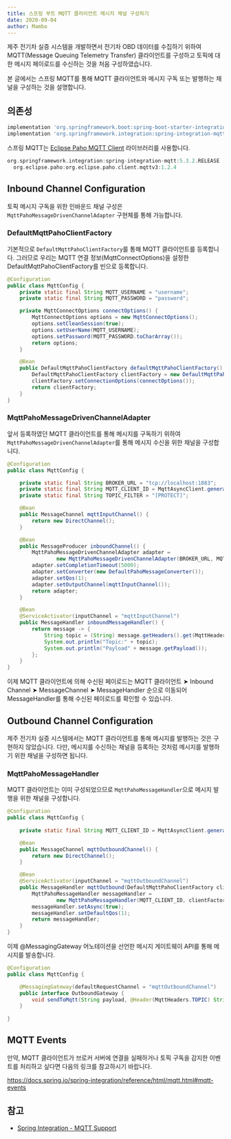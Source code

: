 ```yaml
---
title: 스프링 부트 MQTT 클라이언트 메시지 채널 구성하기
date: 2020-09-04
author: Mambo
---
```


제주 전기차 실증 시스템을 개발하면서 전기차 OBD 데이터를 수집하기 위하여 MQTT(Message Queuing Telemetry Transfer) 클라이언트를 구성하고 토픽에 대한 메시지 페이로드를 수신하는 것을 처음 구성하였습니다.

본 글에서는 스프링 MQTT를 통해 MQTT 클라이언트와 메시지 구독 또는 발행하는 채널을 구성하는 것을 설명합니다.

## 의존성
```groovy
implementation 'org.springframework.boot:spring-boot-starter-integration'
implementation 'org.springframework.integration:spring-integration-mqtt'
```

스프링 MQTT는 [Eclipse Paho MQTT Client](https://www.eclipse.org/paho/) 라이브러리를 사용합니다.

```groovy
org.springframework.integration:spring-integration-mqtt:5.3.2.RELEASE
  org.eclipse.paho:org.eclipse.paho.client.mqttv3:1.2.4
```

## Inbound Channel Configuration
토픽 메시지 구독을 위한 인바운드 채널 구성은 `MqttPahoMessageDrivenChannelAdapter` 구현체를 통해 가능합니다.

### DefaultMqttPahoClientFactory
기본적으로 `DefaultMqttPahoClientFactory`를 통해 MQTT 클라이언트를 등록합니다. 그러므로 우리는 MQTT 연결 정보(MqttConnectOptions)을 설정한 DefaultMqttPahoClientFactory를 빈으로 등록합니다.
```java
@Configuration
public class MqttConfig {
    private static final String MQTT_USERNAME = "username";
    private static final String MQTT_PASSWORD = "password";

    private MqttConnectOptions connectOptions() {
        MqttConnectOptions options = new MqttConnectOptions();
        options.setCleanSession(true);
        options.setUserName(MQTT_USERNAME);
        options.setPassword(MQTT_PASSWORD.toCharArray());
        return options;
    }

    @Bean
    public DefaultMqttPahoClientFactory defaultMqttPahoClientFactory() {
        DefaultMqttPahoClientFactory clientFactory = new DefaultMqttPahoClientFactory();
        clientFactory.setConnectionOptions(connectOptions());
        return clientFactory;
    }
}
```

### MqttPahoMessageDrivenChannelAdapter
앞서 등록하였던 MQTT 클라이언트를 통해 메시지를 구독하기 위하여 `MqttPahoMessageDrivenChannelAdapter`를 통해 메시지 수신을 위한 채널을 구성합니다.

```java
@Configuration
public class MqttConfig {

    private static final String BROKER_URL = "tcp://localhost:1883";
    private static final String MQTT_CLIENT_ID = MqttAsyncClient.generateClientId();
    private static final String TOPIC_FILTER = "[PROTECT]";

    @Bean
    public MessageChannel mqttInputChannel() {
        return new DirectChannel();
    }

    @Bean
    public MessageProducer inboundChannel() {
        MqttPahoMessageDrivenChannelAdapter adapter =
                new MqttPahoMessageDrivenChannelAdapter(BROKER_URL, MQTT_CLIENT_ID, TOPIC_FILTER);
        adapter.setCompletionTimeout(5000);
        adapter.setConverter(new DefaultPahoMessageConverter());
        adapter.setQos(1);
        adapter.setOutputChannel(mqttInputChannel());
        return adapter;
    }

    @Bean
    @ServiceActivator(inputChannel = "mqttInputChannel")
    public MessageHandler inboundMessageHandler() {
        return message -> {
            String topic = (String) message.getHeaders().get(MqttHeaders.RECEIVED_TOPIC);
            System.out.println("Topic:" + topic);
            System.out.println("Payload" + message.getPayload());
        };
    }
}
```
이제 MQTT 클라이언트에 의해 수신된 페이로드는 MQTT 클라이언트 ➤ Inbound Channel ➤ MessageChannel ➤ MessageHandler 순으로 이동되어 MessageHandler를 통해 수신된 페이로드를 확인할 수 있습니다.

## Outbound Channel Configuration
제주 전기차 실증 시스템에서는 MQTT 클라이언트를 통해 메시지를 발행하는 것은 구현하지 않았습니다. 다만, 메시지를 수신하는 채널을 등록하는 것처럼 메시지를 발행하기 위한 채널을 구성하면 됩니다.

### MqttPahoMessageHandler
MQTT 클라이언트는 이미 구성되었으므로 `MqttPahoMessageHandler`으로 메시지 발행을 위한 채널을 구성합니다.

```java
@Configuration
public class MqttConfig {
    
    private static final String MQTT_CLIENT_ID = MqttAsyncClient.generateClientId();

    @Bean
    public MessageChannel mqttOutboundChannel() {
        return new DirectChannel();
    }

    @Bean
    @ServiceActivator(inputChannel = "mqttOutboundChannel")
    public MessageHandler mqttOutbound(DefaultMqttPahoClientFactory clientFactory) {
        MqttPahoMessageHandler messageHandler =
                new MqttPahoMessageHandler(MQTT_CLIENT_ID, clientFactory);
        messageHandler.setAsync(true);
        messageHandler.setDefaultQos(1);
        return messageHandler;
    }
}
```

이제 @MessagingGateway 어노테이션을 선언한 메시지 게이트웨이 API를 통해 메시지를 발송합니다.

```java
@Configuration
public class MqttConfig {

    @MessagingGateway(defaultRequestChannel = "mqttOutboundChannel")
    public interface OutboundGateway {
        void sendToMqtt(String payload, @Header(MqttHeaders.TOPIC) String topic);
    }
    
}
```

## MQTT Events
만약, MQTT 클라이언트가 브로커 서버에 연결을 실패하거나 토픽 구독을 감지한 이벤트를 처리하고 싶다면 다음의 링크를 참고하시기 바랍니다.

https://docs.spring.io/spring-integration/reference/html/mqtt.html#mqtt-events



## 참고
- [Spring Integration - MQTT Support](https://docs.spring.io/spring-integration/reference/html/mqtt.html)